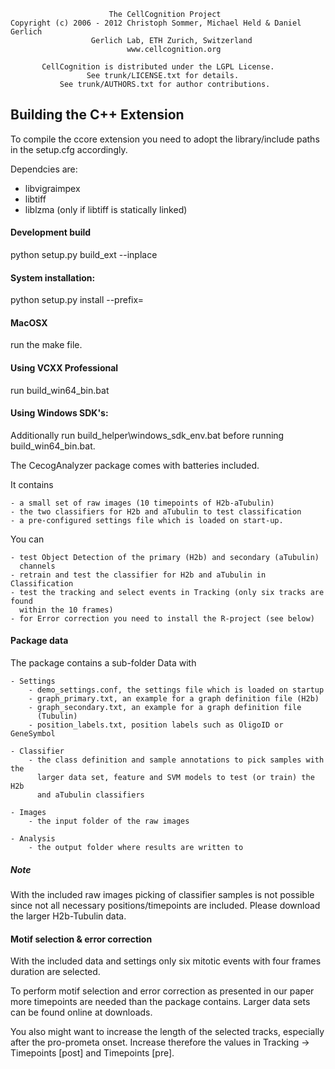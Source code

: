                           The CellCognition Project
    Copyright (c) 2006 - 2012 Christoph Sommer, Michael Held & Daniel Gerlich
                      Gerlich Lab, ETH Zurich, Switzerland
                              www.cellcognition.org

           CellCognition is distributed under the LGPL License.
                     See trunk/LICENSE.txt for details.
               See trunk/AUTHORS.txt for author contributions.


Building the C++ Extension
--------------------------

To compile the ccore extension you need to adopt the library/include
paths in the setup.cfg accordingly.

Dependcies are:
- libvigraimpex
- libtiff
- liblzma (only if libtiff is statically linked)


#### Development build
  python setup.py build_ext --inplace

#### System installation:
  python setup.py install --prefix=<path-to-prefix>

#### MacOSX
run the make file.

#### Using VCXX Professional
run build_win64_bin.bat

#### Using Windows SDK's:

Additionally run build_helper\windows_sdk_env.bat before running build_win64_bin.bat.


The CecogAnalyzer package comes with batteries included.

It contains

    - a small set of raw images (10 timepoints of H2b-aTubulin)
    - the two classifiers for H2b and aTubulin to test classification
    - a pre-configured settings file which is loaded on start-up.

You can

    - test Object Detection of the primary (H2b) and secondary (aTubulin)
      channels
    - retrain and test the classifier for H2b and aTubulin in Classification
    - test the tracking and select events in Tracking (only six tracks are found
      within the 10 frames)
    - for Error correction you need to install the R-project (see below)


#### Package data


The package contains a sub-folder Data with

    - Settings
        - demo_settings.conf, the settings file which is loaded on startup
        - graph_primary.txt, an example for a graph definition file (H2b)
        - graph_secondary.txt, an example for a graph definition file
          (Tubulin)
        - position_labels.txt, position labels such as OligoID or GeneSymbol

    - Classifier
        - the class definition and sample annotations to pick samples with the
          larger data set, feature and SVM models to test (or train) the H2b
          and aTubulin classifiers

    - Images
        - the input folder of the raw images

    - Analysis
        - the output folder where results are written to

##### Note
With the included raw images picking of classifier samples is not possible since
not all necessary positions/timepoints are included.
Please download the larger H2b-Tubulin data.


#### Motif selection & error correction


With the included data and settings only six mitotic events with four frames
duration are selected.

To perform motif selection and error correction as presented in our paper more
timepoints are needed than the package contains. Larger data sets can be found
online at downloads.

You also might want to increase the length of the selected tracks, especially
after the pro-prometa onset. Increase therefore the values in
Tracking -> Timepoints [post] and Timepoints [pre].
